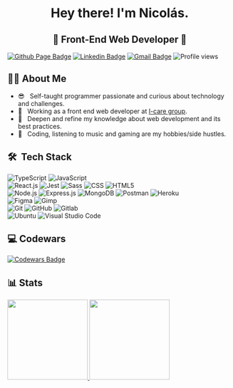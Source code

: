 <h1 align="center">
  Hey there! I'm Nicolás.
</h1>

<h2 align="center">
 🚀 Front-End Web Developer 🚀
</h2>

[![Github Page Badge](https://img.shields.io/badge/-Github_Page-000?style=flat-square&logo=Github&logoColor=white&link=https://anathayna.github.io)](https://nicolasr98.github.io/portfolio/)
[![Linkedin Badge](https://img.shields.io/badge/-LinkedIn-blue?style=flat-square&logo=Linkedin&logoColor=white&link=)](https://www.linkedin.com/in/diegonicolasrios/)
[![Gmail Badge](https://img.shields.io/badge/-Gmail-c14438?style=flat-square&logo=Gmail&logoColor=white&link=mailto:dnicolas.rios98@gmail.com)](mailto:dnicolas.rios98@gmail.com)
![Profile views](https://komarev.com/ghpvc/?username=NicolasR98)

## 👨‍💻 About Me

- 😎 &nbsp; Self-taught programmer passionate and curious about technology and challenges.
- 💼 &nbsp; Working as a front end web developer at [I-care group](https://www.icareweb.com/en-gb/). 
- 🌱 &nbsp; Deepen and refine my knowledge about web development and its best practices.
- 👾 &nbsp; Coding, listening to music and gaming are my hobbies/side hustles.

## 🛠 &nbsp;Tech Stack

  ![TypeScript](https://img.shields.io/badge/Typescript-blue?style=for-the-badge&logo=typescript&logoColor=white)
  ![JavaScript](https://img.shields.io/badge/JavaScript-F7DF1E?style=for-the-badge&logo=javascript&logoColor=black)
<br/>
  ![React.js](https://img.shields.io/badge/React-blue?style=for-the-badge&logo=react&logoColor=white)
  ![Jest](https://img.shields.io/badge/JEST-red?style=for-the-badge&logo=jest&logoColor=white)
  ![Sass](https://img.shields.io/badge/Sass-CC6699?style=for-the-badge&logo=sass&logoColor=white)
  ![CSS](https://img.shields.io/badge/CSS3-1572B6?style=for-the-badge&logo=css3&logoColor=white)
  ![HTML5](https://img.shields.io/badge/HTML5-E34F26?style=for-the-badge&logo=html5&logoColor=white)
<br/>
  ![Node.js](https://img.shields.io/badge/Node.js-43853D?style=for-the-badge&logo=node.js&logoColor=white)
  ![Express.js](https://img.shields.io/badge/Express.js-000000?style=for-the-badge&logo=express&logoColor=white)
  ![MongoDB](https://img.shields.io/badge/MongoDB-4EA94B?style=for-the-badge&logo=mongodb&logoColor=white)
  ![Postman](https://img.shields.io/badge/Postman-FF6C37?style=for-the-badge&logo=Postman&logoColor=white)
  ![Heroku](https://img.shields.io/badge/Heroku-430098?style=for-the-badge&logo=heroku&logoColor=white)
<br/>
  ![Figma](https://img.shields.io/badge/Figma-F24E1E?style=for-the-badge&logo=figma&logoColor=white)
  ![Gimp](https://img.shields.io/badge/gimp-5C5543?style=for-the-badge&logo=gimp&logoColor=white) 
<br/>
  ![Git](https://img.shields.io/badge/Git-F05032?style=for-the-badge&logo=git&logoColor=white)
  ![GitHub](https://img.shields.io/badge/GitHub-100000?style=for-the-badge&logo=github&logoColor=white)
  ![Gitlab](https://img.shields.io/badge/gitlab-gray?style=for-the-badge&logo=gitlab&logoColor=white)
<br/>
  ![Ubuntu](https://img.shields.io/badge/Ubuntu-E95420?style=for-the-badge&logo=ubuntu&logoColor=white)
  ![Visual Studio Code](https://img.shields.io/badge/Visual_Studio_Code-0078D4?style=for-the-badge&logo=visual%20studio%20code&logoColor=white)
<br/>

## 💻 Codewars
[![Codewars Badge](https://www.codewars.com/users/NicolasR98/badges/large)](https://www.codewars.com/users/NicolasR98)

## 📊 Stats
<a href="https://github.com/NicolasR98">
  <img height="180em" src="https://github-readme-stats.vercel.app/api?username=NicolasR98&theme=tokyonight&show_icons=true" />
  <img height="180em" src="https://github-readme-stats.vercel.app/api/top-langs/?username=NicolasR98&theme=tokyonight&layout=compact" />
</a>
<br/>


